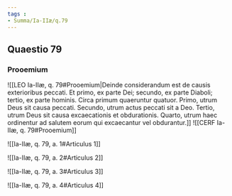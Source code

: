 ```yaml
---
tags : 
- Summa/Ia-IIæ/q.79
---
```


## Quaestio 79

### Prooemium

![[LEO Ia-IIæ, q. 79#Prooemium|Deinde considerandum est de causis exterioribus peccati. Et primo, ex parte Dei; secundo, ex parte Diaboli; tertio, ex parte hominis. Circa primum quaeruntur quatuor. Primo, utrum Deus sit causa peccati. Secundo, utrum actus peccati sit a Deo. Tertio, utrum Deus sit causa excaecationis et obdurationis. Quarto, utrum haec ordinentur ad salutem eorum qui excaecantur vel obdurantur.]]
![[CERF Ia-IIæ, q. 79#Prooemium]]

![[Ia-IIæ, q. 79, a. 1#Articulus 1]]

![[Ia-IIæ, q. 79, a. 2#Articulus 2]]

![[Ia-IIæ, q. 79, a. 3#Articulus 3]]

![[Ia-IIæ, q. 79, a. 4#Articulus 4]]

